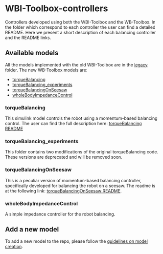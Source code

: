 # WBI-Toolbox-controllers
Controllers developed using both the WBI-Toolbox and the WB-Toolbox.
In the folder which correspond to each controller the user can find a detailed README. Here we present a short 
description of each balancing controller and the README links.

## Available models 

All the models implemented with the old WBI-Toolbox are in the [legacy](controllers/legacy) folder. The
new WB-Toolbox models are:

- [torqueBalancing](#torquebalancing)
- [torqueBalancing_experiments](#torquebalancing_experiments)
- [torqueBalancingOnSeesaw](#torquebalancingonseesaw)
- [wholeBodyImpedanceControl](#wholebodyimpedancecontrol)

### torqueBalancing
This simulink model controls the robot using a momentum-based balancing control.
The user can find the full description here: [torqueBalancing README](controllers/torqueBalancing/README.md)

### torqueBalancing_experiments
This folder contains two modifications of the original torqueBalancing code. These versions are deprecated and will be removed soon.

### torqueBalancingOnSeesaw
This is a peculiar version of momentum-based balancing controller, specifically developed for balancing the robot on a seesaw. The readme is 
at the following link: [torqueBalancingOnSeesaw README](controllers/torqueBalancingOnSeesaw/README.md).

###  wholeBodyImpedanceControl
A simple impedance controller for the robot balancing. 

## Add a new model
To add a new model to the repo, please follow the [guidelines on model creation](doc/model_guidelines.md).

